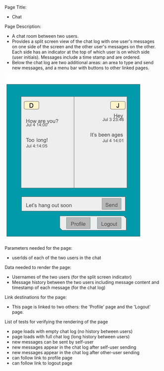 Page Title: 
- Chat

Page Description: 
- A chat room between two users. 
- Provides a split screen view of the chat log with one user's messages on one side of the screen and the other user's messages on the other. Each side has an indicator at the top of which user is on which side (user initials). Messages include a time stamp and are ordered.
- Below the chat log are two additional areas: an area to type and send new messages, and a menu bar with buttons to other linked pages.

![image](./Chat_Mockup.png)

Parameters needed for the page: 
- userIds of each of the two users in the chat

Data needed to render the page: 
- Usernames of the two users (for the split screen indicator)
- Message history between the two users including message content and timestamp of each message (for the chat log)

Link destinations for the page: 
- This page is linked to two others: the 'Profile' page and the 'Logout' page.

List of tests for verifying the rendering of the page
- page loads with empty chat log (no history between users)
- page loads with full chat log (long history between users)
- new messages can be sent by self-user
- new messages appear in the chat log after self-user sending
- new messages appear in the chat log after other-user sending
- can follow link to profile page
- can follow link to logout page